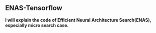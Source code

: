 ## ENAS-Tensorflow

**I will explain the code of Efficient Neural Architecture Search(ENAS), especially micro search case.**
